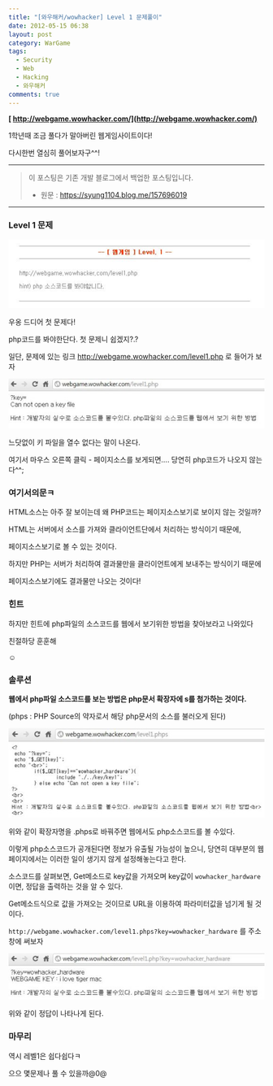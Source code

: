 ```yaml
---
title: "[와우해커/wowhacker] Level 1 문제풀이"
date: 2012-05-15 06:38
layout: post
category: WarGame
tags:
  - Security
  - Web
  - Hacking
  - 와우해커
comments: true
---
```


**[
http://webgame.wowhacker.com/](http://webgame.wowhacker.com/)**



1학년때 조금 풀다가 말아버린 웹게임사이트이다!

다시한번 열심히 풀어보자구^^!



<!-- more -->

----



> 이 포스팅은 기존 개발 블로그에서 백업한 포스팅입니다.
>
> * 원문 : https://syung1104.blog.me/157696019



----



### Level 1 문제

![](https://github.com/yenarue/images/blob/master/wowhacker/level1/WHlevel1.jpeg?raw=true)



우옹 드디어 첫 문제다!

php코드를 봐야한단다. 첫 문제니 쉽겠지?.?

일단, 문제에 있는 링크 http://webgame.wowhacker.com/level1.php 로 들어가 보자







![img](https://github.com/yenarue/images/blob/master/wowhacker/level1/WHlevel1-00.jpeg?raw=true)



느닷없이 키 파일을 열수 없다는 말이 나온다.

여기서 마우스 오른쪽 클릭 - 페이지소스를 보게되면.... 당연히 php코드가 나오지 않는다^^;







### 여기서의문ㅋ

HTML소스는 아주 잘 보이는데 왜 PHP코드는 페이지소스보기로 보이지 않는 것일까?



HTML는 서버에서 소스를 가져와 클라이언트단에서 처리하는 방식이기 때문에,

페이지소스보기로 볼 수 있는 것이다.

하지만 PHP는 서버가 처리하여 결과물만을 클라이언트에게 보내주는 방식이기 때문에

페이지소스보기에도 결과물만 나오는 것이다!







### 힌트

하지만 힌트에 php파일의 소스코드를 웹에서 보기위한 방법을 찾아보라고 나와있다

친절하당 훈훈해

☺️



### 솔루션

**웹에서 php파일 소스코드를 보는 방법은 php문서 확장자에 s를 첨가하는 것이다.**

(phps : PHP Source의 약자로서 해당 php문서의 소스를 불러오게 된다)





﻿![img](https://github.com/yenarue/images/blob/master/wowhacker/level1/WHlevel1-01.jpeg?raw=true)

위와 같이 확장자명을 .phps로 바꿔주면 웹에서도 php소스코드를 볼 수있다.

이렇게 php소스코드가 공개된다면 정보가 유출될 가능성이 높으니, 당연히 대부분의 웹페이지에서는 이러한 일이 생기지 않게 설정해놓는다고 한다.







소스코드를 살펴보면, Get메소드로 key값을 가져오며 key값이 `wowhacker_hardware`이면, 정답을 출력하는 것을 알 수 있다.







Get메소드식으로 값을 가져오는 것이므로 URL을 이용하여 파라미터값을 넘기게 될 것이다.

`http://webgame.wowhacker.com/level1.phps?key=wowhacker_hardware` 를 주소창에 써보자





![img](https://github.com/yenarue/images/blob/master/wowhacker/level1/WHlevel1-02.jpeg?raw=true)





위와 같이 정답이 나타나게 된다.



### 마무리

역시 레벨1은 쉽다쉽다ㅋ

으으 몇문제나 풀 수 있을까@0@